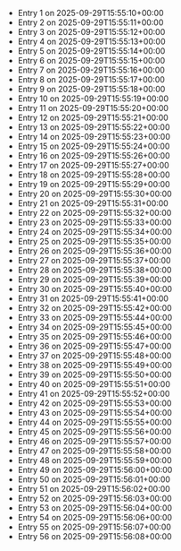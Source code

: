 - Entry 1 on 2025-09-29T15:55:10+00:00
- Entry 2 on 2025-09-29T15:55:11+00:00
- Entry 3 on 2025-09-29T15:55:12+00:00
- Entry 4 on 2025-09-29T15:55:13+00:00
- Entry 5 on 2025-09-29T15:55:14+00:00
- Entry 6 on 2025-09-29T15:55:15+00:00
- Entry 7 on 2025-09-29T15:55:16+00:00
- Entry 8 on 2025-09-29T15:55:17+00:00
- Entry 9 on 2025-09-29T15:55:18+00:00
- Entry 10 on 2025-09-29T15:55:19+00:00
- Entry 11 on 2025-09-29T15:55:20+00:00
- Entry 12 on 2025-09-29T15:55:21+00:00
- Entry 13 on 2025-09-29T15:55:22+00:00
- Entry 14 on 2025-09-29T15:55:23+00:00
- Entry 15 on 2025-09-29T15:55:24+00:00
- Entry 16 on 2025-09-29T15:55:26+00:00
- Entry 17 on 2025-09-29T15:55:27+00:00
- Entry 18 on 2025-09-29T15:55:28+00:00
- Entry 19 on 2025-09-29T15:55:29+00:00
- Entry 20 on 2025-09-29T15:55:30+00:00
- Entry 21 on 2025-09-29T15:55:31+00:00
- Entry 22 on 2025-09-29T15:55:32+00:00
- Entry 23 on 2025-09-29T15:55:33+00:00
- Entry 24 on 2025-09-29T15:55:34+00:00
- Entry 25 on 2025-09-29T15:55:35+00:00
- Entry 26 on 2025-09-29T15:55:36+00:00
- Entry 27 on 2025-09-29T15:55:37+00:00
- Entry 28 on 2025-09-29T15:55:38+00:00
- Entry 29 on 2025-09-29T15:55:39+00:00
- Entry 30 on 2025-09-29T15:55:40+00:00
- Entry 31 on 2025-09-29T15:55:41+00:00
- Entry 32 on 2025-09-29T15:55:42+00:00
- Entry 33 on 2025-09-29T15:55:44+00:00
- Entry 34 on 2025-09-29T15:55:45+00:00
- Entry 35 on 2025-09-29T15:55:46+00:00
- Entry 36 on 2025-09-29T15:55:47+00:00
- Entry 37 on 2025-09-29T15:55:48+00:00
- Entry 38 on 2025-09-29T15:55:49+00:00
- Entry 39 on 2025-09-29T15:55:50+00:00
- Entry 40 on 2025-09-29T15:55:51+00:00
- Entry 41 on 2025-09-29T15:55:52+00:00
- Entry 42 on 2025-09-29T15:55:53+00:00
- Entry 43 on 2025-09-29T15:55:54+00:00
- Entry 44 on 2025-09-29T15:55:55+00:00
- Entry 45 on 2025-09-29T15:55:56+00:00
- Entry 46 on 2025-09-29T15:55:57+00:00
- Entry 47 on 2025-09-29T15:55:58+00:00
- Entry 48 on 2025-09-29T15:55:59+00:00
- Entry 49 on 2025-09-29T15:56:00+00:00
- Entry 50 on 2025-09-29T15:56:01+00:00
- Entry 51 on 2025-09-29T15:56:02+00:00
- Entry 52 on 2025-09-29T15:56:03+00:00
- Entry 53 on 2025-09-29T15:56:04+00:00
- Entry 54 on 2025-09-29T15:56:06+00:00
- Entry 55 on 2025-09-29T15:56:07+00:00
- Entry 56 on 2025-09-29T15:56:08+00:00

